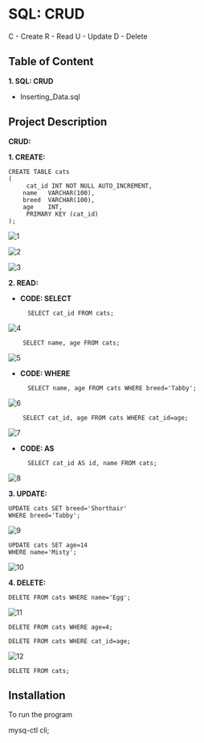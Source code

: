 
# SQL: CRUD
C - Create
R - Read
U - Update
D - Delete




## Table of Content


**1. SQL: CRUD**
 - Inserting_Data.sql

## Project Description

**CRUD:**

**1. CREATE:**

    CREATE TABLE cats 
    ( 
         cat_id INT NOT NULL AUTO_INCREMENT, 
        name   VARCHAR(100), 
        breed  VARCHAR(100), 
        age    INT, 
         PRIMARY KEY (cat_id) 
    );
![1](https://user-images.githubusercontent.com/128286364/231807488-70fccde4-a6de-4ef3-b523-323dc4d5826e.png)

![2](https://user-images.githubusercontent.com/128286364/231807742-fd6ee19e-9199-4413-b978-a420c0047e1c.png)

![3](https://user-images.githubusercontent.com/128286364/231807766-17b4d438-a37c-49fc-b006-24b3ae6fe00f.png)


**2. READ:**

- **CODE: SELECT**
 
        SELECT cat_id FROM cats;
![4](https://user-images.githubusercontent.com/128286364/231807869-72a1c77a-e4cd-45c5-9569-0a760857750c.png)

        SELECT name, age FROM cats;
![5](https://user-images.githubusercontent.com/128286364/231807948-730140cc-44b1-400d-9602-74d0f8cb1410.png)


- **CODE: WHERE**

        SELECT name, age FROM cats WHERE breed='Tabby'; 
![6](https://user-images.githubusercontent.com/128286364/231808250-18165d93-6cba-431f-a711-939ab3859a2c.png)

        SELECT cat_id, age FROM cats WHERE cat_id=age;
![7](https://user-images.githubusercontent.com/128286364/231808291-f4b860fd-c973-475f-a689-fffa205e7e1e.png)

- **CODE: AS**

        SELECT cat_id AS id, name FROM cats;
![8](https://user-images.githubusercontent.com/128286364/231808379-e5e81d97-8587-4e5e-a756-978dcb43f560.png)


**3. UPDATE:**

    UPDATE cats SET breed='Shorthair' 
    WHERE breed='Tabby';
![9](https://user-images.githubusercontent.com/128286364/231808470-ee93f556-6857-47a9-b1bb-5f9a15367af7.png)

    UPDATE cats SET age=14 
    WHERE name='Misty';
![10](https://user-images.githubusercontent.com/128286364/231808513-6a128c22-0efe-4309-84ac-e2419e330126.png)

**4. DELETE:**

    DELETE FROM cats WHERE name='Egg';  
![11](https://user-images.githubusercontent.com/128286364/231808694-7c4a770d-c318-438d-91f6-8d5e01b6be5d.png)
    
    DELETE FROM cats WHERE age=4;
    
    DELETE FROM cats WHERE cat_id=age;
![12](https://user-images.githubusercontent.com/128286364/231808962-dfc5d3d9-819c-4c4e-85d2-02ecce2348d8.png)

    DELETE FROM cats;

## Installation

To run the program

mysq-ctl cli;
